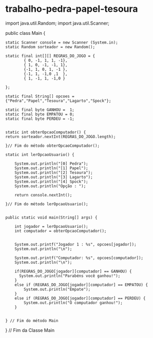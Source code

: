 # trabalho-pedra-papel-tesoura

import java.util.Random;
import java.util.Scanner;

public class Main {
 
	static Scanner console = new Scanner (System.in);
	static Random sorteador = new Random();

	static final int[][] REGRAS_DO_JOGO = {
			{ 0, -1, 1, 1, -1},
			{ 1, 0, -1, -1, 1},
			{-1, 1, 0, 1, -1 },
			{-1, 1, -1,0 ,1  },
			{ 1, -1, 1, -1,0 }
					
	};
    
	static final String[] opcoes = {"Pedra","Papel","Tesoura","Lagarto","Spock"};
	
	static final byte GANHOU =  1;
	static final byte EMPATOU = 0;
	static final byte PERDEU = -1;
	
		
	static int obterOpcaoComputador() {	
	return sorteador.nextInt(REGRAS_DO_JOGO.length);
					
	}// Fim do método obterOpcaoComputador();
	
	static int lerOpcaoUsuario() {
	
		System.out.println("[0] Pedra");
		System.out.println("[1] Papel");
		System.out.println("[2] Tesoura");
		System.out.println("[3] Lagarto");
		System.out.println("[4] Spock");
		System.out.println("Opção : ");
	
		return console.nextInt();
	
	}// Fim do método lerOpcaoUsuario();
	

	public static void main(String[] args) {
		
		int jogador = lerOpcaoUsuario();
		int computador = obterOpcaoComputador();
		
		
		System.out.printf("Jogador 1 : %s", opcoes[jogador]);
		System.out.println("\n");
		
		System.out.printf("Computador: %s", opcoes[computador]);
		System.out.println("\n");
		
		if(REGRAS_DO_JOGO[jogador][computador] == GANHOU) {
		  System.out.println("Parabéns você ganhou!");
		}
		else if (REGRAS_DO_JOGO[jogador][computador] == EMPATOU) {
			System.out.println("Empate");
		}	
		else if (REGRAS_DO_JOGO[jogador][computador] == PERDEU) {
			System.out.println("O computador ganhou!");
		}	
		
		
	} // Fim do método Main

} // Fim da Classe Main
